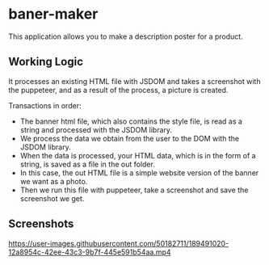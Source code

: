 # baner-maker

This application allows you to make a description poster for a product.

## Working Logic

It processes an existing HTML file with JSDOM and takes a screenshot with the puppeteer, and as a result of the process, a picture is created.

Transactions in order:
- The banner html file, which also contains the style file, is read as a string and processed with the JSDOM library. 
- We process the data we obtain from the user to the DOM with the JSDOM library. 
- When the data is processed, your HTML data, which is in the form of a string, is saved as a file in the out folder.
- In this case, the out HTML file is a simple website version of the banner we want as a photo. 
- Then we run this file with puppeteer, take a screenshot and save the screenshot we get.


## Screenshots

https://user-images.githubusercontent.com/50182711/189491020-12a8954c-42ee-43c3-9b7f-445e591b54aa.mp4

